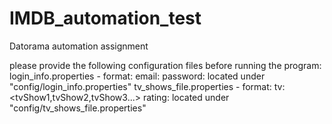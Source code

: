 # IMDB_automation_test
Datorama automation assignment

please provide the following configuration files before running the program:
login_info.properties - format: email:<email address>
                                password:<password>
                        located under "config/login_info.properties"
tv_shows_file.properties - format: tv:<tvShow1,tvShow2,tvShow3...>
                                   rating:<rating>
                        located under "config/tv_shows_file.properties"
